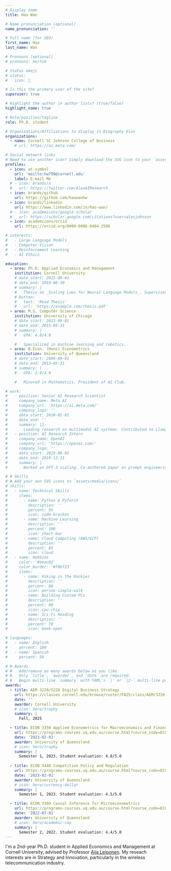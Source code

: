 ```yaml
---
# Display name
title: Hao Wan

# Name pronunciation (optional)
name_pronunciation: ''

# Full name (for SEO)
first_name: Hao
last_name: Wan

# Pronouns (optional)
# pronouns: he/him

# Status emoji
# status:
#   icon: 🚀

# Is this the primary user of the site?
superuser: true

# Highlight the author in author lists? (true/false)
highlight_name: true

# Role/position/tagline
role: Ph.D. student

# Organizations/Affiliations to display in Biography blox
organizations:
  - name: Cornell SC Johnson College of Business
    # url: https://ai.meta.com/

# Social network links
# Need to use another icon? Simply download the SVG icon to your `assets/media/icons/` folder.
profiles:
  - icon: at-symbol
    url: 'mailto:hw799@cornell.edu'
    label: E-mail Me
  # - icon: brands/x
  #   url: https://twitter.com/AlexAIResearch
  - icon: brands/github
    url: https://github.com/haowanhw
  - icon: brands/linkedin
    url: https://www.linkedin.com/in/hao-wan/
  # - icon: academicons/google-scholar
  #   url: https://scholar.google.com/citations?user=alexjohnson
  - icon: academicons/orcid
    url: https://orcid.org/0009-0006-0484-2506

# interests:
#   - Large Language Models
#   - Computer Vision
#   - Reinforcement Learning
#   - AI Ethics

education:
  - area: Ph.D. Applied Economics and Management
    institution: Cornell University
    # date_start: 2015-09-01
    # date_end: 2019-06-30
    # summary: |
    #   Thesis on _Scaling Laws for Neural Language Models_. Supervised by Prof. Andrew Ng. Published 5 papers in NeurIPS and ICML, with 2 best paper awards.
    # button:
    #   text: 'Read Thesis'
    #   url: 'https://example.com/thesis.pdf'
  - area: M.S. Computer Science
    institution: University of Chicago
    # date_start: 2013-09-01
    # date_end: 2015-05-31
    # summary: |
    #   GPA: 4.0/4.0

    #   Specialized in machine learning and robotics.
  - area: B.Econ. (Hons) Econometrics
    institution: University of Queensland
    # date_start: 2009-09-01
    # date_end: 2013-05-31
    # summary: |
    #   GPA: 3.9/4.0

    #   Minored in Mathematics. President of AI Club.

# work:
#   - position: Senior AI Research Scientist
#     company_name: Meta AI
#     company_url: 'https://ai.meta.com/'
#     company_logo: ''
#     date_start: 2020-01-01
#     date_end: ''
#     summary: |2-
#       Leading research on multimodal AI systems. Contributed to Llama 2 and other open-source models. 50+ citations in 3 years.
#   - position: AI Research Intern
#     company_name: OpenAI
#     company_url: 'https://openai.com/'
#     company_logo: ''
#     date_start: 2019-06-01
#     date_end: 2019-12-31
#     summary: |
#       Worked on GPT-3 scaling. Co-authored paper on prompt engineering.

# # Skills
# # Add your own SVG icons to `assets/media/icons/`
# skills:
#   - name: Technical Skills
#     items:
#       - name: Python & PyTorch
#         description: ''
#         percent: 95
#         icon: code-bracket
#       - name: Machine Learning
#         description: ''
#         percent: 100
#         icon: chart-bar
#       - name: Cloud Computing (AWS/GCP)
#         description: ''
#         percent: 85
#         icon: cloud
#   - name: Hobbies
#     color: '#eeac02'
#     color_border: '#f0bf23'
#     items:
#       - name: Hiking in the Rockies
#         description: ''
#         percent: 80
#         icon: person-simple-walk
#       - name: Building Custom PCs
#         description: ''
#         percent: 90
#         icon: cpu-chip
#       - name: Sci-Fi Reading
#         description: ''
#         percent: 70
#         icon: book-open

# languages:
#   - name: English
#     percent: 100
#   - name: Spanish
#     percent: 50

# # Awards.
# #   Add/remove as many awards below as you like.
# #   Only `title`, `awarder`, and `date` are required.
# #   Begin multi-line `summary` with YAML's `|` or `|2-` multi-line prefix and indent 2 spaces below.
awards:
  - title: AEM 3220/5220 Digital Business Strategy
    url: https://classes.cornell.edu/browse/roster/FA25/class/AEM/3220
    date: ''
    awarder: Cornell University
    # icon: hero/trophy
    summary: |
      Fall, 2025

  - title: ECON 3350 Applied Econometrics for Macroeconomics and Finance
    url: https://programs-courses.uq.edu.au/course.html?course_code=ECON3350
    date: '2023-02-01'
    awarder: University of Queensland
    # icon: hero/trophy
    summary: |
      Semester 1, 2023. Student evaluation: 4.8/5.0
      
  - title: ECON 3440 Competition Policy and Regulation
    url: https://programs-courses.uq.edu.au/course.html?course_code=ECON3440
    date: '2023-02-01'
    awarder: University of Queensland
    # icon: hero/currency-dollar
    summary: |
      Semester 1, 2023. Student evaluation: 4.5/5.0

  - title: ECON 3360 Causal Inference for Microeconometrics
    url: https://programs-courses.uq.edu.au/course.html?course_code=ECON3360
    date: '2022-07-01'
    awarder: University of Queensland
    # icon: hero/academic-cap
    summary: |
      Semester 2, 2022. Student evaluation: 4.4/5.0
---
```


I'm a 2nd-year Ph.D. student in Applied Economics and Management at Cornell University, advised by Professor [Aija Leiponen](https://business.cornell.edu/faculty-research/faculty/ael24/). My reseach interests are in Strategy and Innovation, particularly in the wireless telecommunication industry. 


